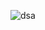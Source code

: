 
![dsa](https://user-images.githubusercontent.com/96253880/170850675-384b208a-9b18-408b-b6a5-2e2d474512a3.jpeg)
